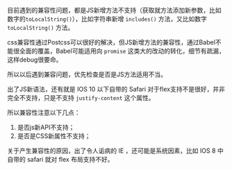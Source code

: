 目前遇到的兼容性问题，都是JS新增方法不支持（获取就方法添加新参数，比如数字的`toLocalString()`），比如字符串新增 `includes()` 方法，又比如数字 `toLocalString()` 方法。   

css兼容性通过Postcss可以很好的解决，但JS新增方法的兼容性，通过Babel不能很全面的覆盖，Babel可能适用向 `promise` 这类大的改动的转化，细节有疏漏，这样debug很要命。   

所以以后遇到兼容问题，优先检查是否是JS方法适用不当。   

出了JS新语法，还有就是 IOS 10 以下自带的 Safari 对于flex支持不是很好，并非完全不支持，只是不支持 `justify-content` 这个属性。   

所以兼容性注意以下几点：   

1. 是否js新API不支持；  
2. 是否是CSS新属性不支持；

关于产生兼容性的原因，出了令人诟病的 IE ，还可能是系统因素，比如 IOS 8 中自带的 safari 就对 flex 布局支持不好。   

